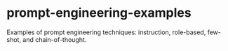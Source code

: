 # prompt-engineering-examples
Examples of prompt engineering techniques: instruction, role-based, few-shot, and chain-of-thought.
